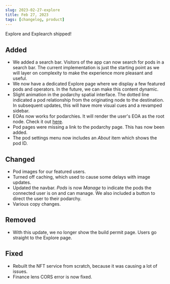 ```yaml
---
slug: 2023-02-27-explore
title: Feb 27, 2023
tags: [changelog, product]
---
```


Explore and Explearch shipped!

<!-- truncate -->

## Added
- We added a search bar. Visitors of the app can now search for pods in a search bar. The current implementation is just the starting point as we will layer on complexity to make the experience more pleasant and useful.
- We now have a dedicated Explore page where we display a few featured pods and operators. In the future, we can make this content dynamic.
- Slight animation in the podarchy spatial interface. The dotted line indicated a pod relationship from the originating node to the destination. In subsequent updates, this will have more visual cues and a revamped sidebar.
- EOAs now works for podarchies. It will render the user's EOA as the root node. Check it out [here](https://pod.xyz/podarchy/0x094A473985464098b59660B37162a284b5132753).
- Pod pages were missing a link to the podarchy page. This has now been added.
- The pod settings menu now includes an *About* item which shows the pod ID.


## Changed
- Pod images for our featured users.
- Turned off caching, which used to cause some delays with image updates.
- Updated the navbar. *Pods* is now *Manage* to indicate the pods the connected user is on and can manage. We also included a button to direct the user to their podarchy.
- Various copy changes.

## Removed
- With this update, we no longer show the build permit page. Users go straight to the Explore page.

## Fixed
- Rebuilt the NFT service from scratch, because it was causing a lot of issues.
- Finance lens CORS error is now fixed.